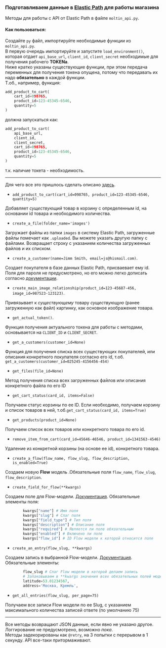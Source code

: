 ### Подготавливаем данные в [Elastic Path](https://www.elasticpath.com) для работы магазина

Методы для работы с API от Elastic Path в файле `moltin_api.py`.  

#### Как пользоваться:   
Создайте `py` файл, импортируйте необходимые функции из `moltin_api.py`.  
В первую очередь импортируйте и запустите `load_environment()`, 
которая отдает `api_base_url`, `client_id`, `client_secret` необходимые для получения рабочего **TOKENа**.  
Ниже кратко указаны существующие функции, при этом передача переменных для получения токена опущена, 
потому что передавать их надо **обязательно** в каждой функции.  
Т.об., например, функция:  
```python
add_product_to_cart(
    cart_id=098765,
    product_id=123-45345-6546,
    quantity=5
)
```
должна запускаться как:

```python
add_product_to_cart(
    api_base_url,
    client_id,
    client_secret,
    cart_id=098765,
    product_id=123-45345-6546,
    quantity=5
)
```
т.к. наличие токета - необходимость.

<hr>

Для чего все это пришлось сделать описано [здесь](../README.md).

- `add_product_to_cart(cart_id=098765, product_id=123-45345-6546, quantity=5)` 

Добавляет *существующий* товар в корзину с определенным id, на основании id товара и необходимого количества.

- `create_a_file(folder_name='images')`

Загружает файлы из папки `images` в систему Elastic Path, загруженные файлы помечает как `.uploaded`. Вы можете указать другую папку с файлами.
Возвращает строку с указанием количества загруженных файлов и их списком.
- `create_a_customer(name=Jimm Smith, email=js@hismail.com)`.
 
Создает покупателя в базе данных Elastic Path, присваевает ему id. 
Поля для пароля не предусмотрено, но его можно легко дописать согласно [документации](https://documentation.elasticpath.com/commerce-cloud/docs/api/customers-and-accounts/customers/create-a-customer.html).
- `create_main_image_relationship(product_id=123-45687-456, image_id=987523-123123)`.

Привязывает к *существующему* товару *существующую* (ранее загруженную как файл) картинку, как основное изображение товара.
- `get_actual_token()`.

Функция получения актуального токена для работы с методами, основывается на `CLIENT_ID` и `CLIENT_SECRET`.
- `get_a_customers(customer_id=None)`

Функция для получения списка всех существующих покупателей, или описания конкретного покупателя согласно его id, т.об. `get_a_customers(customer_id=025245-4156456-454)`
- `get_files(file_id=None)`

Метод получения списка всех загруженных файлов или описания конкретного файла по его ID
- `get_cart_status(card_id, items=False)`

Получаем статус корзины по ее ID. Если необходимо, получаем корзину и список товаров в ней, т.об.`get_cart_status(card_id, items=True)`
- `get_products(product_id=None)`

Получаем список всех товаров или конкретного товара по его id. 
- `remove_item_from_cart(card_id=45646-46546, product_id=1341563-4546)`

Удаление из конкретной корзины (на основе ее id), конкретного товара.

- `create_a_flow(flow_name, flow_slug, flow_description, is_enabled=True)`

Создаем новую **Flow** модель .Обязательные поля `flow_name`, `flow_slug`, `flow_description`.

- `create_field_for_flow(**kwargs)`

Создаем поле для Flow-модели. [Документация](https://documentation.elasticpath.com/commerce-cloud/docs/api/advanced/custom-data/fields/create-a-field.html).
Обязательные элементы поля: 
```python
        kwargs["name"] # Имя поля
        kwargs["slug"] # Слаг поля
        kwargs["field_type"] # Тип поля
        kwargs["description"] # Описание поля
        kwargs["required"] # Является ли поле обязательным
        kwargs["enabled"] # Включено ли поле
        kwargs["flow_id"] # ID Flow модели к которой относится поле 
```


- `create_an_entry(flow_slug, **kwargs)`  

Создаем запись в выбранной Flow-модели. [Документация](https://documentation.elasticpath.com/commerce-cloud/docs/api/advanced/custom-data/entries/create-an-entry.html).
Обязательные элементы: 
```python
        flow_slug # Слаг Flow модели в которой делаем запись
        # Запаковываем в **kwargs значения всех обязательных полей модели по slug поля, например:
        latitude=53.01234567,
        address='Москва, Кремль', 
```
- `get_all_entries(flow_slug, per_page=75)`  

Получаем все записи Flow модели по ее Slug, с указанием максимального количества записей  ответе (по умолчанию 75)
<hr>

Все методы возвращают JSON данные, если явно не указано другое.  
Логгирование не предусмотрено, возможно *пока*.  
Методы задекорированы как `@retry`, на 3 попытки с перерывом в 1 секунду. API все-таки притормаживают.